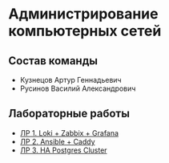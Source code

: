 # Администрирование компьютерных сетей

## Состав команды

- Кузнецов Артур Геннадьевич
- Русинов Василий Александрович

## Лабораторные работы

- [ЛР 1. Loki + Zabbix + Grafana](./lab-1)
- [ЛР 2. Ansible + Caddy](./lab-2)
- [ЛР 3. HA Postgres Cluster](./lab-3)
